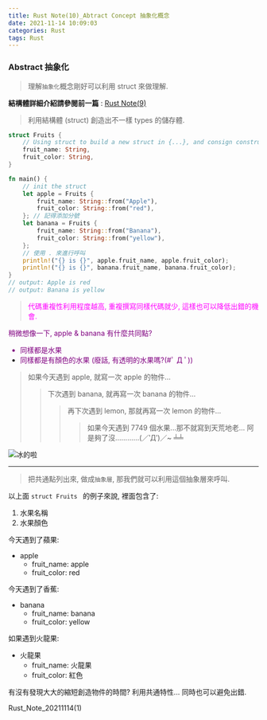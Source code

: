 ```yaml
---
title: Rust Note(10)_Abtract Concept 抽象化概念
date: 2021-11-14 10:09:03
categories: Rust
tags: Rust
---
```


### Abstract 抽象化

> 理解`抽象化`概念剛好可以利用 struct 來做理解.

**結構體詳細介紹請參閱前一篇** : [Rust Note(9)](https://kyllsccs.github.io/2021/11/05/20211105-1/)

<!--more-->

> 利用結構體 (struct) 創造出不一樣 types 的儲存體.

```rust
struct Fruits {
    // Using struct to build a new struct in {...}, and consign constructor name and :type
    fruit_name: String,
    fruit_color: String,
}

fn main() {
    // init the struct
    let apple = Fruits {
        fruit_name: String::from("Apple"),
        fruit_color: String::from("red"),
    }; // 記得添加分號
    let banana = Fruits {
        fruit_name: String::from("Banana"),
        fruit_color: String::from("yellow"),
    };
    // 使用 . 來進行呼叫
    println!("{} is {}", apple.fruit_name, apple.fruit_color);
    println!("{} is {}", banana.fruit_name, banana.fruit_color);
}
// output: Apple is red
// output: Banana is yellow
```

> <font color=#FF00FF>代碼重複性利用程度越高, 重複撰寫同樣代碼就少, 這樣也可以降低出錯的機會.</font>

<font color=#800080>
稍微想像一下, apple & banana 有什麼共同點?

-   同樣都是水果
-   同樣都是有顏色的水果 (廢話, 有透明的水果嗎?(#ﾟ Д ﾟ))
    </font>

> 如果今天遇到 apple, 就寫一次 apple 的物件...
>
> > 下次遇到 banana, 就再寫一次 banana 的物件...
> >
> > > 再下次遇到 lemon, 那就再寫一次 lemon 的物件...
> > >
> > > > 如果今天遇到 7749 個水果...那不就寫到天荒地老...
> > > > 阿是夠了沒............(／‵Д′)／~ ╧╧

![冰的啦](https://www.niusnews.com/upload/imgs/default/16AugP/805kid/3.gif)

---

> 把共通點列出來, 做成`抽象層`, 那我們就可以利用這個抽象層來呼叫.

以上面 `struct Fruits ` 的例子來說, 裡面包含了:

1. 水果名稱
2. 水果顏色

今天遇到了蘋果:

-   apple
    -   fruit_name: apple
    -   fruit_color: red

今天遇到了香蕉:

-   banana
    -   fruit_name: banana
    -   fruit_color: yellow

如果遇到火龍果:

-   火龍果
    -   fruit_name: 火龍果
    -   fruit_color: 紅色

有沒有發現大大的縮短創造物件的時間? 利用共通特性...
同時也可以避免出錯.

Rust_Note_20211114(1)
